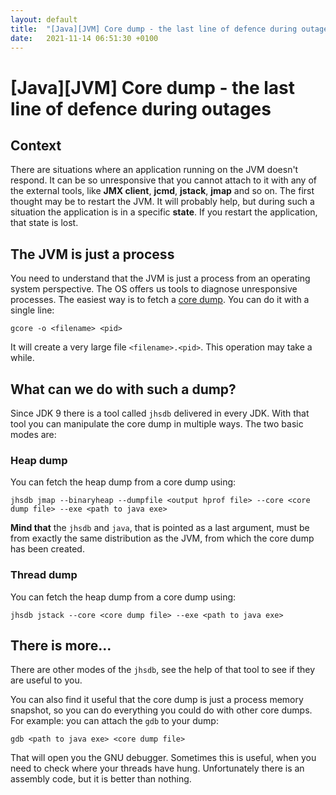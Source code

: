 ```yaml
---
layout: default
title:  "[Java][JVM] Core dump - the last line of defence during outages"
date:   2021-11-14 06:51:30 +0100
---
```


# [Java][JVM] Core dump - the last line of defence during outages

## Context

There are situations where an application running on the JVM doesn't respond. It can be so unresponsive that you cannot attach to it with any of the external 
tools, like **JMX client**, **jcmd**, **jstack**, **jmap** and so on. The first thought may be to restart the JVM. It will probably help, but during such
a situation the application is in a specific **state**. If you restart the application, that state is lost.

## The JVM is just a process

You need to understand that the JVM is just a process from an operating system perspective. The OS offers us tools to diagnose unresponsive processes. The
easiest way is to fetch a [core dump](https://en.wikipedia.org/wiki/Core_dump). You can do it with a single line:

```shell
gcore -o <filename> <pid>
```

It will create a very large file ```<filename>.<pid>```. This operation may take a while.

## What can we do with such a dump?

Since JDK 9 there is a tool called ```jhsdb``` delivered in every JDK. With that tool you can manipulate the core dump in multiple ways. The two basic modes
are:

### Heap dump

You can fetch the heap dump from a core dump using:
```shell
jhsdb jmap --binaryheap --dumpfile <output hprof file> --core <core dump file> --exe <path to java exe>
```

**Mind that** the ```jhsdb``` and ```java```, that is pointed as a last argument, must be from exactly the same distribution as the JVM, from which the core dump
has been created.

### Thread dump

You can fetch the heap dump from a core dump using:
```shell
jhsdb jstack --core <core dump file> --exe <path to java exe>
```

## There is more...

There are other modes of the ```jhsdb```, see the help of that tool to see if they are useful to you. 

You can also find it useful that the core dump is just a process memory snapshot, so you can do everything you could do with other core dumps. For example:
you can attach the ```gdb``` to your dump:

```shell
gdb <path to java exe> <core dump file>
```

That will open you the GNU debugger. Sometimes this is useful, when you need to check where your threads have hung. Unfortunately there is an assembly code, 
but it is better than nothing.